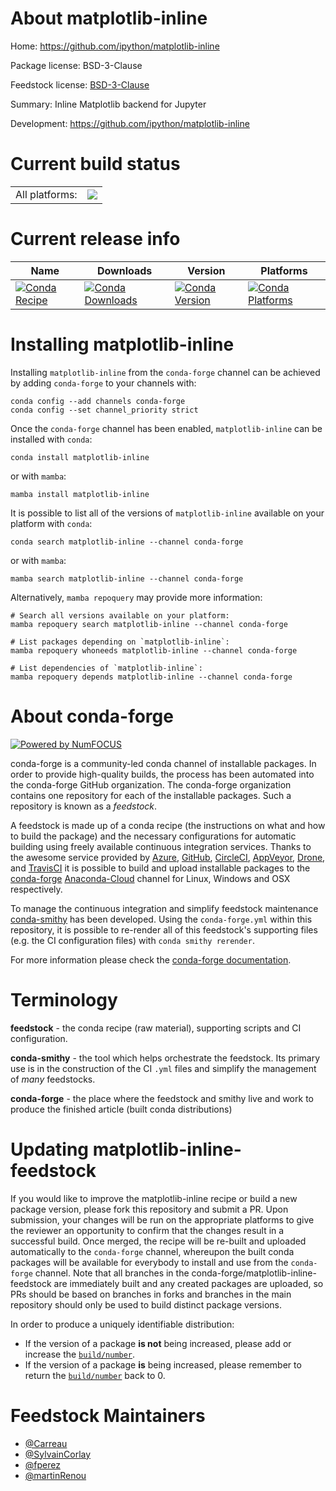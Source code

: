 About matplotlib-inline
=======================

Home: https://github.com/ipython/matplotlib-inline

Package license: BSD-3-Clause

Feedstock license: [BSD-3-Clause](https://github.com/conda-forge/matplotlib-inline-feedstock/blob/main/LICENSE.txt)

Summary: Inline Matplotlib backend for Jupyter

Development: https://github.com/ipython/matplotlib-inline

Current build status
====================


<table><tr><td>All platforms:</td>
    <td>
      <a href="https://dev.azure.com/conda-forge/feedstock-builds/_build/latest?definitionId=12440&branchName=main">
        <img src="https://dev.azure.com/conda-forge/feedstock-builds/_apis/build/status/matplotlib-inline-feedstock?branchName=main">
      </a>
    </td>
  </tr>
</table>

Current release info
====================

| Name | Downloads | Version | Platforms |
| --- | --- | --- | --- |
| [![Conda Recipe](https://img.shields.io/badge/recipe-matplotlib--inline-green.svg)](https://anaconda.org/conda-forge/matplotlib-inline) | [![Conda Downloads](https://img.shields.io/conda/dn/conda-forge/matplotlib-inline.svg)](https://anaconda.org/conda-forge/matplotlib-inline) | [![Conda Version](https://img.shields.io/conda/vn/conda-forge/matplotlib-inline.svg)](https://anaconda.org/conda-forge/matplotlib-inline) | [![Conda Platforms](https://img.shields.io/conda/pn/conda-forge/matplotlib-inline.svg)](https://anaconda.org/conda-forge/matplotlib-inline) |

Installing matplotlib-inline
============================

Installing `matplotlib-inline` from the `conda-forge` channel can be achieved by adding `conda-forge` to your channels with:

```
conda config --add channels conda-forge
conda config --set channel_priority strict
```

Once the `conda-forge` channel has been enabled, `matplotlib-inline` can be installed with `conda`:

```
conda install matplotlib-inline
```

or with `mamba`:

```
mamba install matplotlib-inline
```

It is possible to list all of the versions of `matplotlib-inline` available on your platform with `conda`:

```
conda search matplotlib-inline --channel conda-forge
```

or with `mamba`:

```
mamba search matplotlib-inline --channel conda-forge
```

Alternatively, `mamba repoquery` may provide more information:

```
# Search all versions available on your platform:
mamba repoquery search matplotlib-inline --channel conda-forge

# List packages depending on `matplotlib-inline`:
mamba repoquery whoneeds matplotlib-inline --channel conda-forge

# List dependencies of `matplotlib-inline`:
mamba repoquery depends matplotlib-inline --channel conda-forge
```


About conda-forge
=================

[![Powered by
NumFOCUS](https://img.shields.io/badge/powered%20by-NumFOCUS-orange.svg?style=flat&colorA=E1523D&colorB=007D8A)](https://numfocus.org)

conda-forge is a community-led conda channel of installable packages.
In order to provide high-quality builds, the process has been automated into the
conda-forge GitHub organization. The conda-forge organization contains one repository
for each of the installable packages. Such a repository is known as a *feedstock*.

A feedstock is made up of a conda recipe (the instructions on what and how to build
the package) and the necessary configurations for automatic building using freely
available continuous integration services. Thanks to the awesome service provided by
[Azure](https://azure.microsoft.com/en-us/services/devops/), [GitHub](https://github.com/),
[CircleCI](https://circleci.com/), [AppVeyor](https://www.appveyor.com/),
[Drone](https://cloud.drone.io/welcome), and [TravisCI](https://travis-ci.com/)
it is possible to build and upload installable packages to the
[conda-forge](https://anaconda.org/conda-forge) [Anaconda-Cloud](https://anaconda.org/)
channel for Linux, Windows and OSX respectively.

To manage the continuous integration and simplify feedstock maintenance
[conda-smithy](https://github.com/conda-forge/conda-smithy) has been developed.
Using the ``conda-forge.yml`` within this repository, it is possible to re-render all of
this feedstock's supporting files (e.g. the CI configuration files) with ``conda smithy rerender``.

For more information please check the [conda-forge documentation](https://conda-forge.org/docs/).

Terminology
===========

**feedstock** - the conda recipe (raw material), supporting scripts and CI configuration.

**conda-smithy** - the tool which helps orchestrate the feedstock.
                   Its primary use is in the construction of the CI ``.yml`` files
                   and simplify the management of *many* feedstocks.

**conda-forge** - the place where the feedstock and smithy live and work to
                  produce the finished article (built conda distributions)


Updating matplotlib-inline-feedstock
====================================

If you would like to improve the matplotlib-inline recipe or build a new
package version, please fork this repository and submit a PR. Upon submission,
your changes will be run on the appropriate platforms to give the reviewer an
opportunity to confirm that the changes result in a successful build. Once
merged, the recipe will be re-built and uploaded automatically to the
`conda-forge` channel, whereupon the built conda packages will be available for
everybody to install and use from the `conda-forge` channel.
Note that all branches in the conda-forge/matplotlib-inline-feedstock are
immediately built and any created packages are uploaded, so PRs should be based
on branches in forks and branches in the main repository should only be used to
build distinct package versions.

In order to produce a uniquely identifiable distribution:
 * If the version of a package **is not** being increased, please add or increase
   the [``build/number``](https://docs.conda.io/projects/conda-build/en/latest/resources/define-metadata.html#build-number-and-string).
 * If the version of a package **is** being increased, please remember to return
   the [``build/number``](https://docs.conda.io/projects/conda-build/en/latest/resources/define-metadata.html#build-number-and-string)
   back to 0.

Feedstock Maintainers
=====================

* [@Carreau](https://github.com/Carreau/)
* [@SylvainCorlay](https://github.com/SylvainCorlay/)
* [@fperez](https://github.com/fperez/)
* [@martinRenou](https://github.com/martinRenou/)

